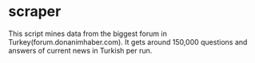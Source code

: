 # scraper
This script mines data from the biggest forum in Turkey(forum.donanimhaber.com). It gets around 150,000 questions and answers of current news in Turkish per run.
